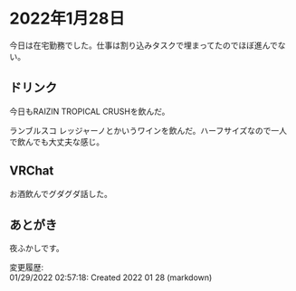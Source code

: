 # 2022年1月28日

今日は在宅勤務でした。仕事は割り込みタスクで埋まってたのでほぼ進んでない。

## ドリンク

今日もRAIZIN TROPICAL CRUSHを飲んだ。

ランブルスコ レッジャーノとかいうワインを飲んだ。ハーフサイズなので一人で飲んでも大丈夫な感じ。

## VRChat

お酒飲んでグダグダ話した。

## あとがき

夜ふかしです。

変更履歴:  
01/29/2022 02:57:18: Created 2022 01 28 (markdown)  
